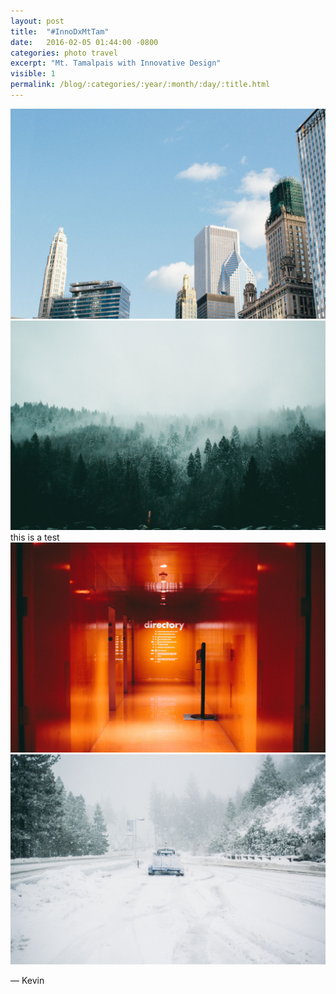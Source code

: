 ```yaml
---
layout: post
title:  "#InnoDxMtTam"
date:   2016-02-05 01:44:00 -0800
categories: photo travel
excerpt: "Mt. Tamalpais with Innovative Design"
visible: 1
permalink: /blog/:categories/:year/:month/:day/:title.html
---
```


<div class='img fullbleed'><img src="/i/photos/chicago.jpg"/></div>

<div class='fullbleed push'>
  <div class='img-grid grid-layout1'>
    <div class='img-container'>
      <img src='/i/photos/green.jpg'>
      <div class='img-caption'>this is a test</div>
    </div>
    <div class='grid-layout1-2'>
      <img src='/i/photos/red.jpg'><img src='/i/photos/white.jpg'>
    </div>
  </div>
</div>

&mdash; Kevin
